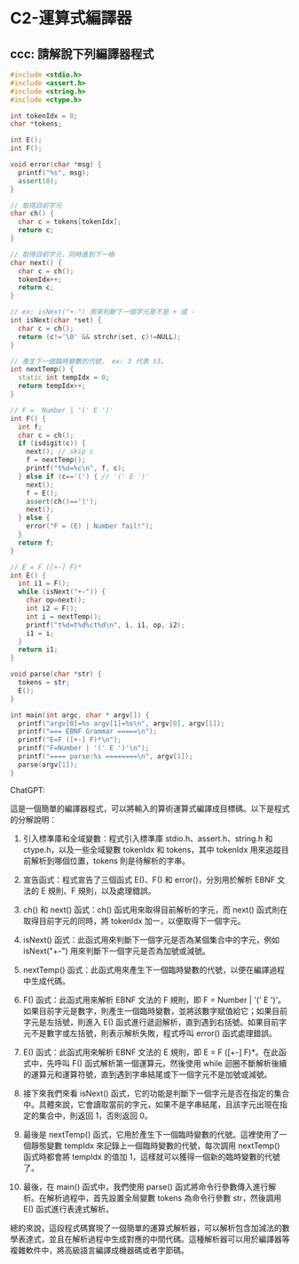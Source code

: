 # C2-運算式編譯器

## ccc: 請解說下列編譯器程式

```cpp
#include <stdio.h>
#include <assert.h>
#include <string.h>
#include <ctype.h>

int tokenIdx = 0;
char *tokens;

int E();
int F();

void error(char *msg) {
  printf("%s", msg);
  assert(0);
}

// 取得目前字元
char ch() {
  char c = tokens[tokenIdx];
  return c;
}

// 取得目前字元，同時進到下一格
char next() {
  char c = ch();
  tokenIdx++;
  return c;
}

// ex: isNext("+-") 用來判斷下一個字元是不是 + 或 -
int isNext(char *set) {
  char c = ch();
  return (c!='\0' && strchr(set, c)!=NULL);
}

// 產生下一個臨時變數的代號， ex: 3 代表 t3。
int nextTemp() {
  static int tempIdx = 0;
  return tempIdx++;
}

// F =  Number | '(' E ')'
int F() {
  int f;
  char c = ch();
  if (isdigit(c)) {
    next(); // skip c
    f = nextTemp();
    printf("t%d=%c\n", f, c);
  } else if (c=='(') { // '(' E ')'
    next();
    f = E();
    assert(ch()==')');
    next();
  } else {
    error("F = (E) | Number fail!");
  }
  return f; 
}

// E = F ([+-] F)*
int E() {
  int i1 = F();
  while (isNext("+-")) {
    char op=next();
    int i2 = F();
    int i = nextTemp();
    printf("t%d=t%d%ct%d\n", i, i1, op, i2);
    i1 = i;
  }
  return i1;
}

void parse(char *str) {
  tokens = str;
  E();
}

int main(int argc, char * argv[]) {
  printf("argv[0]=%s argv[1]=%s\n", argv[0], argv[1]);
  printf("=== EBNF Grammar =====\n");
  printf("E=F ([+-] F)*\n");
  printf("F=Number | '(' E ')'\n");
  printf("==== parse:%s ========\n", argv[1]);
  parse(argv[1]);
}

```

ChatGPT:

這是一個簡單的編譯器程式，可以將輸入的算術運算式編譯成目標碼。以下是程式的分解說明：

1. 引入標準庫和全域變數：程式引入標準庫 stdio.h、assert.h、string.h 和 ctype.h，以及一些全域變數 tokenIdx 和 tokens，其中 tokenIdx 用來追蹤目前解析到哪個位置，tokens 則是待解析的字串。

2. 宣告函式：程式宣告了三個函式 E()、F() 和 error()，分別用於解析 EBNF 文法的 E 規則、F 規則，以及處理錯誤。

3. ch() 和 next() 函式：ch() 函式用來取得目前解析的字元，而 next() 函式則在取得目前字元的同時，將 tokenIdx 加一，以便取得下一個字元。

4. isNext() 函式：此函式用來判斷下一個字元是否為某個集合中的字元，例如 isNext("+-") 用來判斷下一個字元是否為加號或減號。

5. nextTemp() 函式：此函式用來產生下一個臨時變數的代號，以便在編譯過程中生成代碼。

6. F() 函式：此函式用來解析 EBNF 文法的 F 規則，即 F = Number | '(' E ')'。如果目前字元是數字，則產生一個臨時變數，並將該數字賦值給它；如果目前字元是左括號，則進入 E() 函式進行遞迴解析，直到遇到右括號。如果目前字元不是數字或左括號，則表示解析失敗，程式呼叫 error() 函式處理錯誤。

7. E() 函式：此函式用來解析 EBNF 文法的 E 規則，即 E = F ([+-] F)*。在此函式中，先呼叫 F() 函式解析第一個運算元，然後使用 while 迴圈不斷解析後續的運算元和運算符號，直到遇到字串結尾或下一個字元不是加號或減號。

8. 接下來我們來看 isNext() 函式，它的功能是判斷下一個字元是否在指定的集合中。具體來說，它會讀取當前的字元，如果不是字串結尾，且該字元出現在指定的集合中，則返回 1，否則返回 0。

8. 最後是 nextTemp() 函式，它用於產生下一個臨時變數的代號。這裡使用了一個靜態變數 tempIdx 來記錄上一個臨時變數的代號，每次調用 nextTemp() 函式時都會將 tempIdx 的值加 1，這樣就可以獲得一個新的臨時變數的代號了。

9. 最後，在 main() 函式中，我們使用 parse() 函式將命令行參數傳入進行解析。在解析過程中，首先設置全局變數 tokens 為命令行參數 str，然後調用 E() 函式進行表達式解析。

總的來說，這段程式碼實現了一個簡單的運算式解析器，可以解析包含加減法的數學表達式，並且在解析過程中生成對應的中間代碼。這種解析器可以用於編譯器等複雜軟件中，將高級語言編譯成機器碼或者字節碼。

